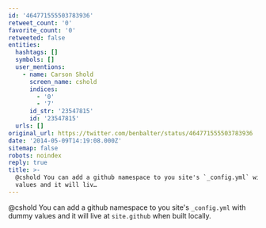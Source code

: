 ```yaml
---
id: '464771555503783936'
retweet_count: '0'
favorite_count: '0'
retweeted: false
entities:
  hashtags: []
  symbols: []
  user_mentions:
    - name: Carson Shold
      screen_name: cshold
      indices:
        - '0'
        - '7'
      id_str: '23547815'
      id: '23547815'
  urls: []
original_url: https://twitter.com/benbalter/status/464771555503783936
date: '2014-05-09T14:19:08.000Z'
sitemap: false
robots: noindex
reply: true
title: >-
  @cshold You can add a github namespace to you site's `_config.yml` with dummy
  values and it will liv…
---
```


@cshold You can add a github namespace to you site's `_config.yml` with dummy values and it will live at `site.github` when built locally.